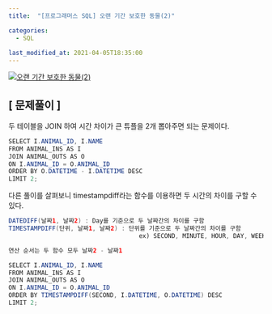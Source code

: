 ```yaml
---
title:  "[프로그래머스 SQL] 오랜 기간 보호한 동물(2)"

categories:
  - SQL
  
last_modified_at: 2021-04-05T18:35:00
---
```


[![오랜 기간 보호한 동물(2)](https://user-images.githubusercontent.com/53072057/113550262-bfc53800-962d-11eb-8bc6-fdc4d99938e5.JPG)](https://programmers.co.kr/learn/courses/30/lessons/59411)  
<h2>[ 문제풀이 ]</h2>  
두 테이블을 JOIN 하여 시간 차이가 큰 튜플을 2개 뽑아주면 되는 문제이다.  

```java
SELECT I.ANIMAL_ID, I.NAME
FROM ANIMAL_INS AS I
JOIN ANIMAL_OUTS AS O
ON I.ANIMAL_ID = O.ANIMAL_ID
ORDER BY O.DATETIME - I.DATETIME DESC
LIMIT 2;
```

다른 풀이를 살펴보니 timestampdiff라는 함수를 이용하면 두 시간의 차이를 구할 수 있다.  

```java
DATEDIFF(날짜1, 날짜2) : Day를 기준으로 두 날짜간의 차이를 구함
TIMESTAMPDIFF(단위, 날짜1, 날짜2) : 단위를 기준으로 두 날짜간의 차이를 구함
                                    ex) SECOND, MINUTE, HOUR, DAY, WEEK, MONTH, YEAR 등

연산 순서는 두 함수 모두 날짜2 - 날짜1
```

```java
SELECT I.ANIMAL_ID, I.NAME
FROM ANIMAL_INS AS I
JOIN ANIMAL_OUTS AS O
ON I.ANIMAL_ID = O.ANIMAL_ID
ORDER BY TIMESTAMPDIFF(SECOND, I.DATETIME, O.DATETIME) DESC
LIMIT 2;
```